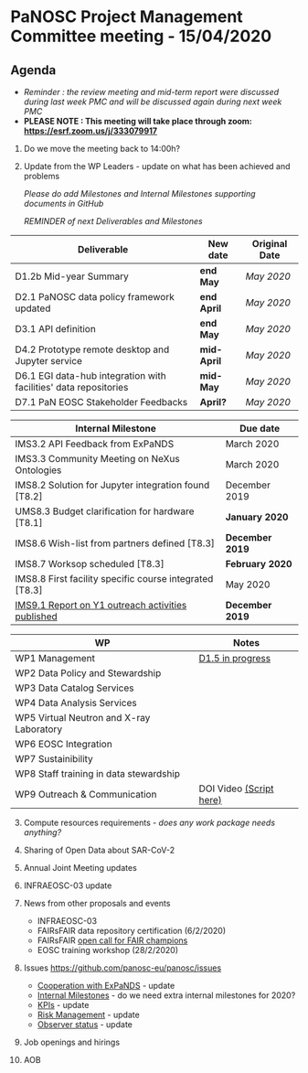 PaNOSC Project Management Committee meeting - 15/04/2020 
========================================================

Agenda
------	
* *Reminder : the review meeting and mid-term report were discussed during last week PMC and will be discussed again during next week PMC*
* **PLEASE NOTE : This meeting will take place through zoom:  https://esrf.zoom.us/j/333079917**

1. Do we move the meeting back to 14:00h?

2. Update from the WP Leaders - update on what has been achieved and problems

    *Please do add Milestones and Internal Milestones supporting documents in GitHub*

    *REMINDER of next Deliverables and Milestones* 

| Deliverable | New date | Original Date | 
| ----------- | -------- | ------------- | 
| D1.2b Mid-year Summary | **end May** | *May 2020* | 
| D2.1 PaNOSC data policy framework updated | **end April** | *May 2020* | 
| D3.1 API definition | **end May** | *May 2020* | 
| D4.2 Prototype remote desktop and Jupyter service | **mid-April** | *May 2020* |  
| D6.1 EGI data-hub integration with facilities' data repositories | **mid-May** | *May 2020* | 
| D7.1 PaN EOSC Stakeholder Feedbacks | **April?** | *May 2020* | 

| Internal Milestone | Due date |
| ------------------ | -------- |
| IMS3.2 API Feedback from ExPaNDS | March 2020 |
| IMS3.3 Community Meeting on NeXus Ontologies | March 2020 |
| IMS8.2 Solution for Jupyter integration found [T8.2] | December 2019 |
| UMS8.3 Budget clarification for hardware [T8.1] | **January 2020** |
| IMS8.6 Wish-list from partners defined [T8.3] | **December 2019** |
| IMS8.7 Worksop scheduled [T8.3] | **February 2020** |
| IMS8.8 First facility specific course integrated [T8.3] | May 2020 |
| [IMS9.1 Report on Y1 outreach activities published](https://github.com/panosc-eu/panosc/blob/master/Submitted%20Internal%20Milestones/IMS9.1%20Report%20onf%20Y1%20outreach%20activities/IM9_V2.docx) | **December 2019** |

| WP | Notes |
| -- | ----- |
| WP1 Management | [D1.5 in progress](https://docs.google.com/document/d/1X96DtpDITHmHwcHVNgRrcMSOZyjwb9C2/edit) |
| WP2 Data Policy and Stewardship |  | 
| WP3 Data Catalog Services |  | 
| WP4 Data Analysis Services |  | 
| WP5 Virtual Neutron and X-ray Laboratory |  | 
| WP6 EOSC Integration |  | 
| WP7 Sustainibility |  | 
| WP8 Staff training in data stewardship | | 
| WP9 Outreach & Communication | DOI Video [(Script  here)](https://github.com/panosc-eu/panosc/blob/master/Work%20Packages/WP9%20Outreach%20and%20communication/DOI%20Video/DOI%20VIDEO_script_def.docx) | 

3. Compute resources requirements - *does any work package needs anything?*

4. Sharing of Open Data about SAR-CoV-2

5. Annual Joint Meeting updates

6. INFRAEOSC-03 update

7. News from other proposals and events
    * INFRAEOSC-03
    * FAIRsFAIR data repository certification (6/2/2020)
    * FAIRsFAIR [open call for FAIR champions](https://www.fairsfair.eu/form/open-call-european-fair-champions)
    * EOSC training workshop (28/2/2020)

8. Issues https://github.com/panosc-eu/panosc/issues
    * [Cooperation with ExPaNDS](https://github.com/panosc-eu/panosc/issues/46) - update
    * [Internal Milestones](https://github.com/panosc-eu/panosc/issues/43) - do we need extra internal milestones for 2020?
    * [KPIs](https://github.com/panosc-eu/panosc/issues/41) - update
    * [Risk Management](https://github.com/panosc-eu/panosc/issues/25) - update
    * [Observer status](https://github.com/panosc-eu/panosc/issues/9) - update

9. Job openings and hirings

10. AOB


